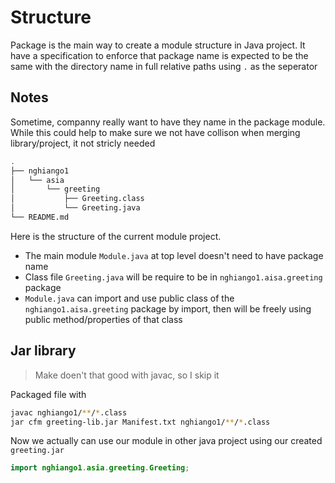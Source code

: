 # Structure

Package is the main way to create a module structure in Java project. It have a specification to enforce that package name is expected to be the same with the directory name in full relative paths using `.` as the seperator

## Notes

Sometime, companny really want to have they name in the package module. While this could help to make sure we not have collison when merging library/project, it not stricly needed

```sh
.
├── nghiango1
│   └── asia
│       └── greeting
│           ├── Greeting.class
│           └── Greeting.java
└── README.md
```

Here is the structure of the current module project.
- The main module `Module.java` at top level doesn't need to have package name
- Class file `Greeting.java` will be require to be in `nghiango1.aisa.greeting` package 
- `Module.java` can import and use public class of the `nghiango1.aisa.greeting` package by import, then will be freely using public method/properties of that class

## Jar library

> Make doen't that good with javac, so I skip it

Packaged file with

```sh
javac nghiango1/**/*.class
jar cfm greeting-lib.jar Manifest.txt nghiango1/**/*.class
```

Now we actually can use our module in other java project using our created `greeting.jar`

```java
import nghiango1.asia.greeting.Greeting;
```
